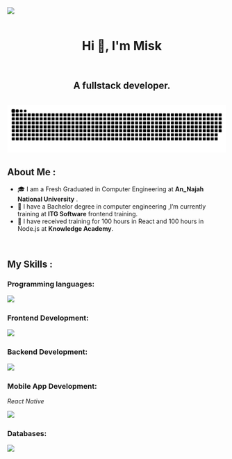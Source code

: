 <!--horizontal divider(gradiant)-->
<img src="https://user-images.githubusercontent.com/73097560/115834477-dbab4500-a447-11eb-908a-139a6edaec5c.gif">

<!--h1 without bottom border-->
<div id="user-content-toc">
  <ul align="center">
    <summary><h1 style="display: inline-block">Hi 👋, I'm Misk</h1></summary>
  </ul>
</div>

<!--h2 without bottom border-->
<div id="user-content-toc">
  <ul align="center">
    <summary><h2 style="display: inline-block">A fullstack developer.</h2></summary>
  </ul>
</div>

<!--- snake -->
<div align="center">
  <img  src="https://github.com/1999AZZAR/1999AZZAR/blob/main/resources/img/grid-snake.svg"
       alt="snake" /></a>
</div>

## About Me :

- 🎓  I am a Fresh Graduated in Computer Engineering at **An_Najah National University** .
- 🏢  I have a Bachelor degree in computer engineering ,I’m currently training at **ITG Software** frontend training.
- 🏢  I have received training for 100 hours in React and 100 hours in Node.js at **Knowledge Academy**.
<br>
 
 ## My Skills :
 ### Programming languages:
<p align="">
  <a href="https://skillicons.dev">
    <img src="https://skillicons.dev/icons?i=c,cpp,cs,java,js,perline=14" />
  </a>
</p>

### Frontend Development:
<p align="">
  <a href="https://skillicons.dev">
    <img src="https://skillicons.dev/icons?i=css,html,react,&perline=14" />
  </a>
</p>

### Backend Development:
<p align="">
  <a href="https://skillicons.dev">
    <img src="https://skillicons.dev/icons?i=nodejs,dotnet,perline=14" />
  </a>
</p>

 ### Mobile App Development:
 *React Native*
<p align="">
  <a href="https://skillicons.dev">
    <img src="https://skillicons.dev/icons?i=react,&perline=14" />
  </a>
</p>

### Databases:

<p align="">
  <a href="https://skillicons.dev">
    <img src="https://skillicons.dev/icons?i=mongodb,mysql,&perline=14" />
  </a>
</p>
